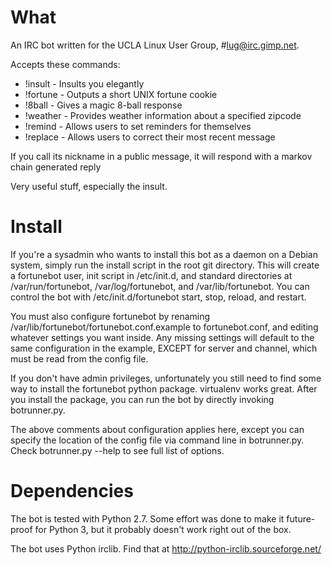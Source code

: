 # What #

An IRC bot written for the UCLA Linux User Group, #lug@irc.gimp.net. 

Accepts these commands:
- !insult - Insults you elegantly
- !fortune - Outputs a short UNIX fortune cookie
- !8ball - Gives a magic 8-ball response
- !weather - Provides weather information about a specified zipcode
- !remind - Allows users to set reminders for themselves
- !replace - Allows users to correct their most recent message

If you call its nickname in a public message, it will respond with a markov
chain generated reply

Very useful stuff, especially the insult.

# Install #

If you're a sysadmin who wants to install this bot as a daemon on a Debian
system, simply run the install script in the root git directory. This will
create a fortunebot user, init script in /etc/init.d, and standard directories
at /var/run/fortunebot, /var/log/fortunebot, and /var/lib/fortunebot. You can
control the bot with /etc/init.d/fortunebot start, stop, reload, and restart.

You must also configure fortunebot by renaming
/var/lib/fortunebot/fortunebot.conf.example to fortunebot.conf, and editing
whatever settings you want inside. Any missing settings will default to the
same configuration in the example, EXCEPT for server and channel, which must be
read from the config file.

If you don't have admin privileges, unfortunately you still need to find some
way to install the fortunebot python package. virtualenv works great. After you
install the package, you can run the bot by directly invoking botrunner.py.

The above comments about configuration applies here, except you can specify the
location of the config file via command line in botrunner.py. Check
botrunner.py --help to see full list of options.

# Dependencies #

The bot is tested with Python 2.7. Some effort was done to make it future-proof
for Python 3, but it probably doesn't work right out of the box.

The bot uses Python irclib. Find that at http://python-irclib.sourceforge.net/

